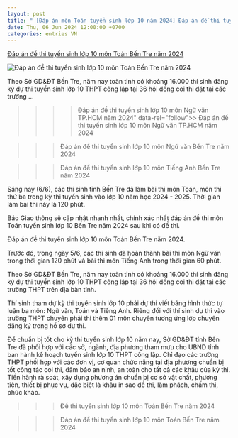 ```yaml
---
layout: post
title: " [Đáp án môn Toán tuyển sinh lớp 10 năm 2024] Đáp án đề thi tuyển sinh lớp 10 môn Toán Bến Tre năm 2024"
date: Thu, 06 Jun 2024 12:00:00 +0700
categories: entries VN
---
```

[Đáp án đề thi tuyển sinh lớp 10 môn Toán Bến Tre năm 2024](https://www.baogiaothong.vn/dap-an-de-thi-tuyen-sinh-lop-10-mon-toan-ben-tre-nam-2024-192240604140227891.htm)

![Đáp án đề thi tuyển sinh lớp 10 môn Toán Bến Tre năm 2024](https://baogiaothong.mediacdn.vn/zoom/600_315/603483875699699712/2024/6/4/bt-toan-1717484441073738252975-13-0-427-662-crop-1717484491361533953906.png)

Theo Sở GD&ĐT Bến Tre, năm nay toàn tỉnh có khoảng 16.000 thí sinh đăng ký dự thi tuyển sinh lớp 10 THPT công lập tại 36 hội đồng coi thi đặt tại các trường ...

>>>>Đáp án đề thi tuyển sinh lớp 10 môn Ngữ văn TP.HCM năm 2024" data-rel="follow">> Đáp án đề thi tuyển sinh lớp 10 môn Ngữ văn TP.HCM năm 2024

>>> Đáp án đề thi tuyển sinh lớp 10 môn Ngữ văn Bến Tre năm 2024

>>> Đáp án đề thi tuyển sinh lớp 10 môn Tiếng Anh Bến Tre năm 2024



Sáng nay (6/6), các thí sinh tỉnh Bến Tre đã làm bài thi môn Toán, môn thi thứ ba trong kỳ thi tuyển sinh vào lớp 10 năm học 2024 - 2025. Thời gian làm bài thi này là 120 phút.

Báo Giao thông sẽ cập nhật nhanh nhất, chính xác nhất đáp án đề thi môn Toán tuyển sinh lớp 10 Bến Tre năm 2024 sau khi có đề thi.

Đáp án đề thi tuyển sinh lớp 10 môn Toán Bến Tre năm 2024.

Trước đó, trong ngày 5/6, các thí sinh đã hoàn thành bài thi môn Ngữ văn trong thời gian 120 phút và bài thi môn Tiếng Anh trong thời gian 60 phút.

Theo Sở GD&ĐT Bến Tre, năm nay toàn tỉnh có khoảng 16.000 thí sinh đăng ký dự thi tuyển sinh lớp 10 THPT công lập tại 36 hội đồng coi thi đặt tại các trường THPT trên địa bàn tỉnh.

Thí sinh tham dự kỳ thi tuyển sinh lớp 10 phải dự thi viết bằng hình thức tự luận ba môn: Ngữ văn, Toán và Tiếng Anh. Riêng đối với thí sinh dự thi vào trường THPT chuyên phải thi thêm 01 môn chuyên tương ứng lớp chuyên đăng ký trong hồ sơ dự thi.

Để chuẩn bị tốt cho kỳ thi tuyển sinh lớp 10 năm nay, Sở GD&ĐT tỉnh Bến Tre đã phối hợp với các sở, ngành, địa phương tham mưu cho UBND tỉnh ban hành kế hoạch tuyển sinh lớp 10 THPT công lập. Chỉ đạo các trường THPT phối hợp với các đơn vị, cơ quan chức năng tại địa phương chuẩn bị tốt công tác coi thi, đảm bảo an ninh, an toàn cho tất cả các khâu của kỳ thi. Tiến hành rà soát, xây dựng phương án chuẩn bị cơ sở vật chất, phương tiện, thiết bị phục vụ, đặc biệt là khâu in sao đề thi, làm phách, chấm thi, phúc khảo.

>>> Đề thi tuyển sinh lớp 10 môn Toán Bến Tre năm 2024

>>> Đáp án đề thi tuyển sinh lớp 10 môn Toán Bến Tre năm 2024

